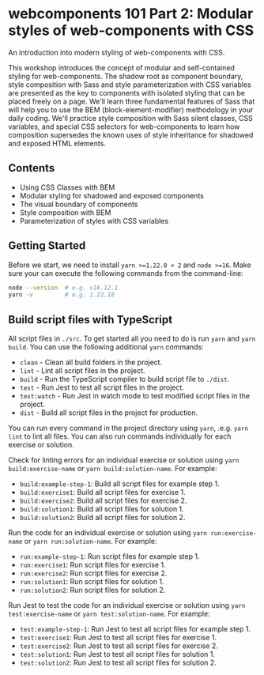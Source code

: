 # webcomponents 101 Part 2: Modular styles of web-components with CSS

An introduction into modern styling of web-components with CSS.

This workshop introduces the concept of modular and self-contained styling for web-components. The shadow root as component boundary, style composition with Sass and style parameterization with CSS variables are presented as the key to components with isolated styling that can be placed freely on a page. We'll learn three fundamental features of Sass that will help you to use the BEM (block-element-modifier) methodology in your daily coding. We'll practice style composition with Sass silent classes, CSS variables, and special CSS selectors for web-components to learn how composition supersedes the known uses of style inheritance for shadowed and exposed HTML elements.

## Contents

* Using CSS Classes with BEM
* Modular styling for shadowed and exposed components
* The visual boundary of components
* Style composition with BEM
* Parameterization of styles with CSS variables

## Getting Started

Before we start, we need to install `yarn >=1.22.0 < 2` and `node >=16`. Make sure
your can execute the following commands from the command-line:

```bash
node --version  # e.g. v16.12.1
yarn -v         # e.g. 1.22.18
```

## Build script files with TypeScript

All script files in `./src`. To get started all you need to do is run `yarn` and `yarn build`.
You can use the following additional `yarn` commands:

* `clean` - Clean all build folders in the project.
* `lint` - Lint all script files in the project.
* `build` - Run the TypeScript compiler to build script file to `./dist`.
* `test` - Run Jest to test all script files in the project.
* `test:watch` - Run Jest in watch mode to test modified script files in the project.
* `dist` - Build all script files in the project for production.

You can run every command in the project directory using `yarn`, .e.g. `yarn lint` to lint all files. You can also run
commands individually for each exercise or solution.

Check for linting errors for an individual exercise or solution using `yarn build:exercise-name` or `yarn build:solution-name`. For example:

* `build:example-step-1`: Build all script files for example step 1.
* `build:exercise1`: Build all script files for exercise 1.
* `build:exercise2`: Build all script files for exercise 2.
* `build:solution1`: Build all script files for solution 1.
* `build:solution2`: Build all script files for solution 2.

Run the code for an individual exercise or solution using `yarn run:exercise-name` or `yarn run:solution-name`. For example:

* `run:example-step-1`:  Run script files for example step 1.
* `run:exercise1`:  Run script files for exercise 1.
* `run:exercise2`:  Run script files for exercise 2.
* `run:solution1`:  Run script files for solution 1.
* `run:solution2`:  Run script files for solution 2.

Run Jest to test the code for an individual exercise or solution using `yarn test:exercise-name` or `yarn test:solution-name`. For example:

* `test:example-step-1`: Run Jest to test all script files for example step 1.
* `test:exercise1`: Run Jest to test all script files for exercise 1.
* `test:exercise2`: Run Jest to test all script files for exercise 2.
* `test:solution1`: Run Jest to test all script files for solution 1.
* `test:solution2`: Run Jest to test all script files for solution 2.
